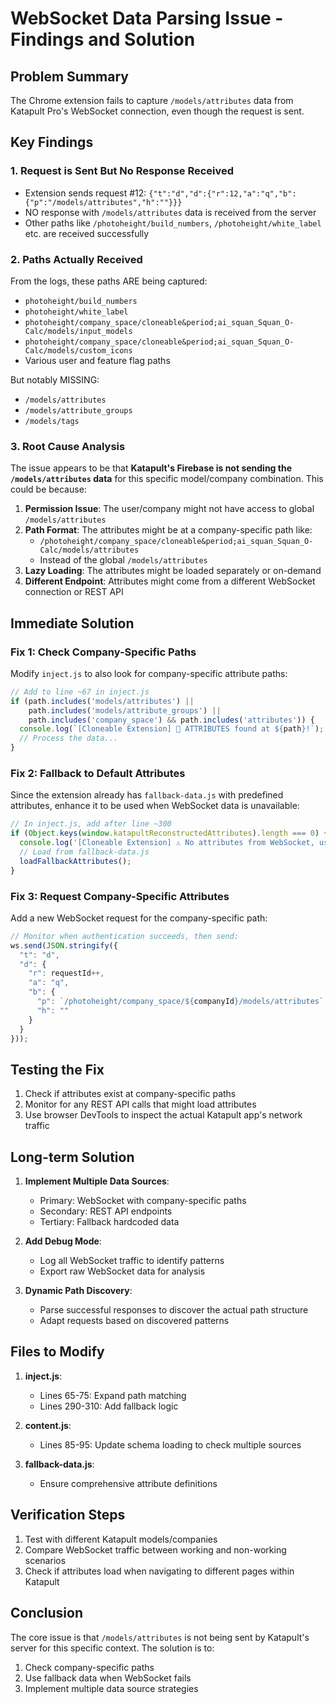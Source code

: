 # WebSocket Data Parsing Issue - Findings and Solution

## Problem Summary
The Chrome extension fails to capture `/models/attributes` data from Katapult Pro's WebSocket connection, even though the request is sent.

## Key Findings

### 1. Request is Sent But No Response Received
- Extension sends request #12: `{"t":"d","d":{"r":12,"a":"q","b":{"p":"/models/attributes","h":""}}}`
- NO response with `/models/attributes` data is received from the server
- Other paths like `/photoheight/build_numbers`, `/photoheight/white_label` etc. are received successfully

### 2. Paths Actually Received
From the logs, these paths ARE being captured:
- `photoheight/build_numbers`
- `photoheight/white_label`
- `photoheight/company_space/cloneable&period;ai_squan_Squan_O-Calc/models/input_models`
- `photoheight/company_space/cloneable&period;ai_squan_Squan_O-Calc/models/custom_icons`
- Various user and feature flag paths

But notably MISSING:
- `/models/attributes`
- `/models/attribute_groups`
- `/models/tags`

### 3. Root Cause Analysis

The issue appears to be that **Katapult's Firebase is not sending the `/models/attributes` data** for this specific model/company combination. This could be because:

1. **Permission Issue**: The user/company might not have access to global `/models/attributes`
2. **Path Format**: The attributes might be at a company-specific path like:
   - `/photoheight/company_space/cloneable&period;ai_squan_Squan_O-Calc/models/attributes`
   - Instead of the global `/models/attributes`
3. **Lazy Loading**: The attributes might be loaded separately or on-demand
4. **Different Endpoint**: Attributes might come from a different WebSocket connection or REST API

## Immediate Solution

### Fix 1: Check Company-Specific Paths
Modify `inject.js` to also look for company-specific attribute paths:

```javascript
// Add to line ~67 in inject.js
if (path.includes('models/attributes') || 
    path.includes('models/attribute_groups') ||
    path.includes('company_space') && path.includes('attributes')) {
  console.log(`[Cloneable Extension] 🎯 ATTRIBUTES found at ${path}!`);
  // Process the data...
}
```

### Fix 2: Fallback to Default Attributes
Since the extension already has `fallback-data.js` with predefined attributes, enhance it to be used when WebSocket data is unavailable:

```javascript
// In inject.js, add after line ~300
if (Object.keys(window.katapultReconstructedAttributes).length === 0) {
  console.log('[Cloneable Extension] ⚠️ No attributes from WebSocket, using fallback data');
  // Load from fallback-data.js
  loadFallbackAttributes();
}
```

### Fix 3: Request Company-Specific Attributes
Add a new WebSocket request for the company-specific path:

```javascript
// Monitor when authentication succeeds, then send:
ws.send(JSON.stringify({
  "t": "d",
  "d": {
    "r": requestId++,
    "a": "q",
    "b": {
      "p": `/photoheight/company_space/${companyId}/models/attributes`,
      "h": ""
    }
  }
}));
```

## Testing the Fix

1. Check if attributes exist at company-specific paths
2. Monitor for any REST API calls that might load attributes
3. Use browser DevTools to inspect the actual Katapult app's network traffic

## Long-term Solution

1. **Implement Multiple Data Sources**: 
   - Primary: WebSocket with company-specific paths
   - Secondary: REST API endpoints
   - Tertiary: Fallback hardcoded data

2. **Add Debug Mode**: 
   - Log all WebSocket traffic to identify patterns
   - Export raw WebSocket data for analysis

3. **Dynamic Path Discovery**:
   - Parse successful responses to discover the actual path structure
   - Adapt requests based on discovered patterns

## Files to Modify

1. **inject.js**: 
   - Lines 65-75: Expand path matching
   - Lines 290-310: Add fallback logic
   
2. **content.js**:
   - Lines 85-95: Update schema loading to check multiple sources

3. **fallback-data.js**:
   - Ensure comprehensive attribute definitions

## Verification Steps

1. Test with different Katapult models/companies
2. Compare WebSocket traffic between working and non-working scenarios
3. Check if attributes load when navigating to different pages within Katapult

## Conclusion

The core issue is that `/models/attributes` is not being sent by Katapult's server for this specific context. The solution is to:
1. Check company-specific paths
2. Use fallback data when WebSocket fails
3. Implement multiple data source strategies